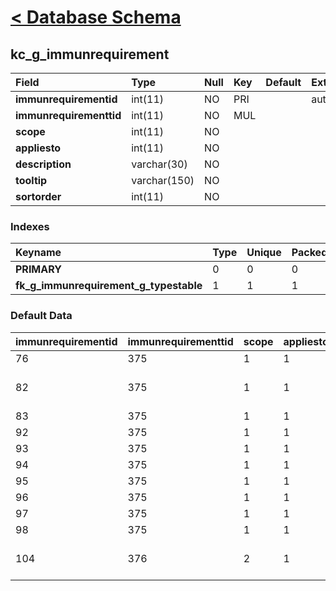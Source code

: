 # [< Database Schema](DatabaseSchema.md) #

## kc\_g\_immunrequirement ##
| **Field** | Type | Null | Key | Default | Extra | Comment |
|:----------|:-----|:-----|:----|:--------|:------|:--------|
| **immunrequirementid** | int(11) | NO | PRI |  | auto\_increment |  |
| **immunrequirementtid** | int(11) | NO | MUL |  |  |  |
| **scope** | int(11) | NO |  |  |  |  |
| **appliesto** | int(11) | NO |  |  |  |  |
| **description** | varchar(30) | NO |  |  |  |  |
| **tooltip** | varchar(150) | NO |  |  |  |  |
| **sortorder** | int(11) | NO |  |  |  |  |


### Indexes ###
| **Keyname** | Type | Unique | Packed | Column | Seq | Cardinality | Collation | Null | Comment |
|:------------|:-----|:-------|:-------|:-------|:----|:------------|:----------|:-----|:--------|
| **PRIMARY** | 0 | 0 | 0 | immunrequirementid | 1 | 11 | A | 0 | 0 |
| **fk\_g\_immunrequirement\_g\_typestable** | 1 | 1 | 1 | immunrequirementtid | 1 |  | A | 1 | 1 |


### Default Data ###
| immunrequirementid | immunrequirementtid | scope | appliesto | description | tooltip | sortorder |
|:-------------------|:--------------------|:------|:----------|:------------|:--------|:----------|
| 76 | 375 | 1 | 1 | Varicella |  | 8 |
| 82 | 375 | 1 | 1 | DTaP | Diphtheria, Tetanus, Pertussis | 2 |
| 83 | 375 | 1 | 1 | Hepatitis B |  | 0 |
| 92 | 375 | 1 | 1 | Rotavirus |  | 1 |
| 93 | 375 | 1 | 1 | Hib |  | 3 |
| 94 | 375 | 1 | 1 | PCV |  | 4 |
| 95 | 375 | 1 | 1 | IPV |  | 5 |
| 96 | 375 | 1 | 1 | Influenza |  | 6 |
| 97 | 375 | 1 | 1 | MMR |  | 7 |
| 98 | 375 | 1 | 1 | HepA |  | 9 |
| 104 | 376 | 2 | 1 | Annual Physical | Yearly Physical Exam | 0 |